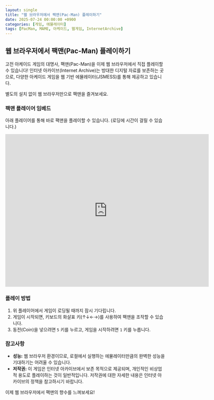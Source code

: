 ```yaml
---
layout: single
title: "웹 브라우저에서 팩맨(Pac-Man) 플레이하기"
date: 2025-07-24 00:00:00 +0900
categories: [게임, 에뮬레이터]
tags: [PacMan, MAME, 아케이드, 웹게임, InternetArchive]
---
```


## 웹 브라우저에서 팩맨(Pac-Man) 플레이하기

고전 아케이드 게임의 대명사, 팩맨(Pac-Man)을 이제 웹 브라우저에서 직접 플레이할 수 있습니다! 인터넷 아카이브(Internet Archive)는 방대한 디지털 자료를 보존하는 곳으로, 다양한 아케이드 게임을 웹 기반 에뮬레이터(JSMESS)를 통해 제공하고 있습니다.

별도의 설치 없이 웹 브라우저만으로 팩맨을 즐겨보세요.

### 팩맨 플레이어 임베드

아래 플레이어를 통해 바로 팩맨을 플레이할 수 있습니다. (로딩에 시간이 걸릴 수 있습니다.)

<iframe src="https://archive.org/embed/arcade_pacman" width="640" height="480" frameborder="0" webkitallowfullscreen="true" mozallowfullscreen="true" allowfullscreen></iframe>

### 플레이 방법

1.  위 플레이어에서 게임이 로딩될 때까지 잠시 기다립니다.
2.  게임이 시작되면, 키보드의 화살표 키(↑↓←→)를 사용하여 팩맨을 조작할 수 있습니다.
3.  동전(Coin)을 넣으려면 `5` 키를 누르고, 게임을 시작하려면 `1` 키를 누릅니다.

### 참고사항

*   **성능:** 웹 브라우저 환경이므로, 로컬에서 실행하는 에뮬레이터만큼의 완벽한 성능을 기대하기는 어려울 수 있습니다.
*   **저작권:** 이 게임은 인터넷 아카이브에서 보존 목적으로 제공되며, 개인적인 비상업적 용도로 플레이하는 것이 일반적입니다. 저작권에 대한 자세한 내용은 인터넷 아카이브의 정책을 참고하시기 바랍니다.

이제 웹 브라우저에서 팩맨의 향수를 느껴보세요!

